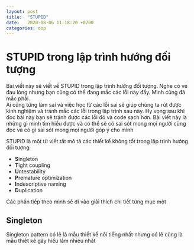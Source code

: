 ```yaml
---
layout: post
title:  "STUPID"
date:   2020-08-06 11:18:20 +0700
categories: oop
---
```

# STUPID trong lập trình hướng đối tượng

Bài viết này sẽ viết về STUPID trong lập trình hướng đối tượng. Nghe có vẻ đau lòng nhưng bạn cũng có thể đang mắc các lỗi này đấy. Mình cũng đã mắc phải.  
Ai cũng từng làm sai và việc học từ các lỗi sai sẽ giúp chúng ta rút được kinh nghiệm và tránh mắc các lỗi trong lập trình sau này. Hy vọng sau khi đọc bài này bạn sẽ tránh được các lỗi đó và code sạch hơn. Bài viết này là những gì mình tìm hiểu được và có thể sẽ có sai sót mong mọi người cùng đọc và có gì sai sót mong mọi người góp ý cho mình

STUPID là một từ viết tắt mô tả các thiết kế không tốt trong lập trình hướng đối tượng:  
- **S**ingleton
- **T**ight coupling
- **U**ntestability
- **P**remature optimization
- **I**ndescriptive naming
- **D**uplication

Các phần tiếp theo mình sẽ đi vào giải thích chi tiết từng mục một
## Singleton
Singleton pattern có lẽ là mẫu thiết kế nổi tiếng nhất nhưng có lẽ cũng là mẫu thiết kế gây hiểu lầm nhiều nhất 
